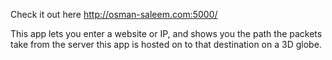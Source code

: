 Check it out here http://osman-saleem.com:5000/

This app lets you enter a website or IP, and shows you the path the packets take from the server this app is hosted on to that destination on a 3D globe.
